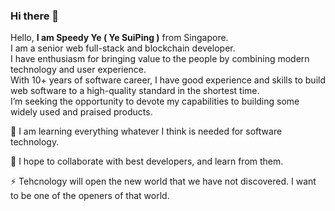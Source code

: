 ### Hi there 👋

<p>
  Hello, <b>I am Speedy Ye ( Ye SuiPing )</b> from Singapore.
  <br>I am a senior web full-stack and blockchain developer.
  <br>I have enthusiasm for bringing value to the people by combining modern technology and user experience. 
  <br>With 10+ years of software career, I have good experience and skills to build web software to a high-quality standard in the shortest time.
  <br>I’m seeking the opportunity to devote my capabilities to building some widely used and praised products. 
 </p>
<p>
 🌱  I am learning everything whatever I think is needed for software technology.
</p>

<p>
👯  I hope to collaborate with best developers, and learn from them. 
</p>

<p>
⚡ 
  Tehcnology will open the new world that we have not discovered. 
  I want to be one of the openers of that world.
</p>

<!--
**speedy-ye/speedy-ye** is a ✨ _special_ ✨ repository because its `README.md` (this file) appears on your GitHub profile.

Here are some ideas to get you started:

- 🔭 I’m currently working on ...
- 🌱 I’m currently learning ...
- 👯 I’m looking to collaborate on ...
- 🤔 I’m looking for help with ...
- 💬 Ask me about ...
- 📫 How to reach me: ...
- 😄 Pronouns: ...
- ⚡ Fun fact: ...
-->

